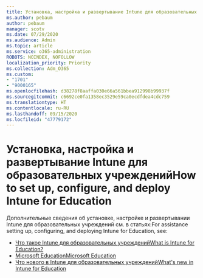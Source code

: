 ```yaml
---
title: Установка, настройка и развертывание Intune для образовательных учреждений
ms.author: pebaum
author: pebaum
manager: scotv
ms.date: 07/29/2020
ms.audience: Admin
ms.topic: article
ms.service: o365-administration
ROBOTS: NOINDEX, NOFOLLOW
localization_priority: Priority
ms.collection: Adm_O365
ms.custom:
- "1701"
- "9000165"
ms.openlocfilehash: d38278f8aaffa030e66a561bbea912998b99937f
ms.sourcegitcommit: c6692ce0fa1358ec3529e59ca0ecdfdea4cdc759
ms.translationtype: HT
ms.contentlocale: ru-RU
ms.lasthandoff: 09/15/2020
ms.locfileid: "47779172"
---
```

# <a name="how-to-set-up-configure-and-deploy-intune-for-education"></a><span data-ttu-id="fd06e-102">Установка, настройка и развертывание Intune для образовательных учреждений</span><span class="sxs-lookup"><span data-stu-id="fd06e-102">How to set up, configure, and deploy Intune for Education</span></span>

<span data-ttu-id="fd06e-103">Дополнительные сведения об установке, настройке и развертывании Intune для образовательных учреждений см. в статьях:</span><span class="sxs-lookup"><span data-stu-id="fd06e-103">For assistance setting up, configuring, and deploying Intune for Education, see:</span></span>

- [<span data-ttu-id="fd06e-104">Что такое Intune для образовательных учреждений</span><span class="sxs-lookup"><span data-stu-id="fd06e-104">What is Intune for Education?</span></span>](https://docs.microsoft.com/intune-education/what-is-intune-for-education)
- [<span data-ttu-id="fd06e-105">Microsoft Education</span><span class="sxs-lookup"><span data-stu-id="fd06e-105">Microsoft Education</span></span>](https://www.microsoft.com/education/intune/default.aspx)
- [<span data-ttu-id="fd06e-106">Что нового в Intune для образовательных учреждений</span><span class="sxs-lookup"><span data-stu-id="fd06e-106">What's new in Intune for Education</span></span>](https://docs.microsoft.com/intune-education/whats-new-in-edu)